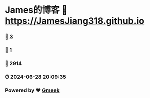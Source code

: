 # James的博客 :link: https://JamesJiang318.github.io 
### :page_facing_up: [3](https://JamesJiang318.github.io/tag.html) 
### :speech_balloon: 1 
### :hibiscus: 2914 
### :alarm_clock: 2024-06-28 20:09:35 
### Powered by :heart: [Gmeek](https://github.com/Meekdai/Gmeek)
